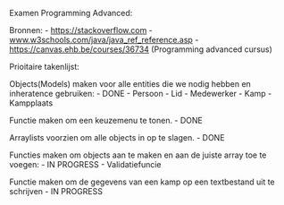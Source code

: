 Examen Programming Advanced:

Bronnen:
	- https://stackoverflow.com
	- www.w3schools.com/java/java_ref_reference.asp
 	- https://canvas.ehb.be/courses/36734 (Programming advanced cursus)

Prioitaire takenlijst:

Objects(Models) maken voor alle entities die we nodig hebben en inheratence gebruiken: - DONE
	- Persoon
		- Lid
		- Medewerker
	- Kamp
	- Kampplaats

Functie maken om een keuzemenu te tonen. - DONE

Arraylists voorzien om alle objects in op te slagen. - DONE

Functies maken om objects aan te maken en aan de juiste array toe te voegen: - IN PROGRESS
	- Validatiefuncie

Functie maken om de gegevens van een kamp op een textbestand uit te schrijven - IN PROGRESS
